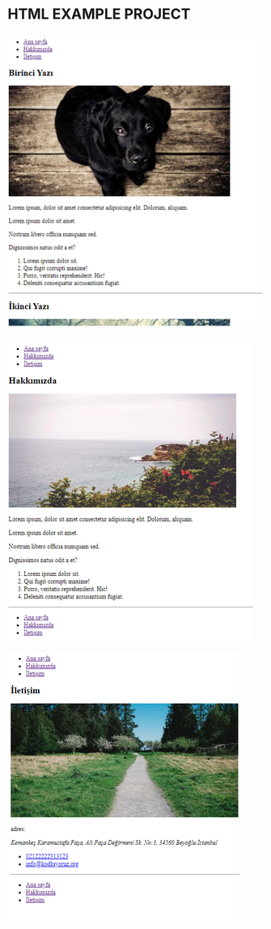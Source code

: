 # HTML EXAMPLE PROJECT

![index.html](/images/index.png)
--------------------------------
![about-us.html](/images/about-us.png)
--------------------------------
![contact.html](/images/contact.png)
